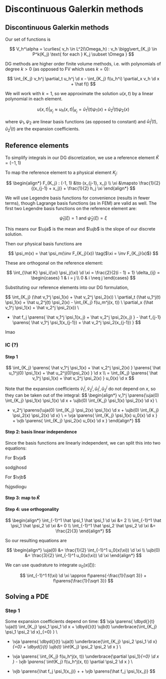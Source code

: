 # Discontinuous Galerkin methods

$$
\newcommand{\x}{\mathbf x}
\newcommand{\y}{\mathbf y}
\newcommand{\b}{\mathbf b}
\newcommand{\e}{\mathbf e}
\newcommand{\f}{\mathbf f}
\newcommand{\j}{\mathbf j}
\newcommand{\n}{\mathbf n}
\newcommand{\u}{\mathbf u}
\newcommand{\v}{\mathbf v}
\newcommand{\w}{\mathbf w}
\newcommand{\U}{\mathbf U}
\newcommand{\I}{\mathcal I}
\newcommand{\bzero}{\mathbf 0}
\newcommand{\abs}[1]{\left\lvert #1 \right\rvert}
\newcommand{\norm}[1]{\big\lVert #1 \big\rVert}
\newcommand{\parens}[1]{\left( #1 \right)}
\newcommand{\brackets}[1]{\left[ #1 \right]}
\newcommand{\angles}[1]{\left\langle #1 \right\rangle}
\newcommand{\curlies}[1]{\left\lbrace #1 \right\rbrace}
\newcommand{\inv}[1]{#1^{-1}}
\newcommand{\d}{\, \text{d}}
\newcommand{\dbyd}[2]{\frac{\d #1}{\d #2}}
\newcommand{\partials}[2]{\frac{\partial #1}{\partial #2}}
\newcommand{\BigO}{\mathcal O}
\newcommand{\disclapl}[1][]{\partial_{#1} \overline \partial_{#1}}
\newcommand{\Domain}{\overline \Omega}
\newcommand{\uja}{\hat u_1^j}
\newcommand{\ujb}{\hat u_2^j}
\newcommand{\vja}{\hat v_1^j}
\newcommand{\vjb}{\hat v_2^j}
\DeclareMathOperator{\span}{span}
\DeclareMathOperator{\ess}{ess}
\DeclareMathOperator{\supp}{supp}
$$

## Discontinuous Galerkin methods

Our set of functions is

$$
V_h^\alpha = \curlies{ v_h \in L^2(\Omega_h) : v_h \bigg\vert_{K_j} \in P^k(K_j) \text{ for each } K_j \subset \Omega }
$$

DG methods are higher order finite volume methods, i.e. with polynomials of degree $k > 0$ (as opposed to FV which uses $k=0$):

$$
\int_{K_j} v_h^j \partial_t u_h^j \d x - \int_{K_j} f(u_h^i) \partial_x v_h \d x + \hat f()
$$

We will work with $k=1$, so we approximate the solution $u(x, t)$ by a linear polynomial in each element.

$$
u(x, t) \bigg\vert_{K_j} \approx u_h(x, t) \bigg\vert_{K_j} = \hat u_1^j (t) \psi_1(x) + \hat u_2^j (t) \psi_2(x)
$$

where $\psi_1, \psi_2$ are linear basis functions (as opposed to constant) and $\hat u_1^j(t), \hat u_2^j(t)$ are the expansion coefficients.

## Reference elements

To simplify integrals in our DG discretization, we use a reference element $\hat K=(-1, 1)$

To map the reference element to a physical element $K_j$:

$$
\begin{align*}
F_{K_j} : (-1, 1) &\to (x_{j-1}, x_j) \\
\xi &\mapsto \frac{1}{2}{(x_{j-1} + x_j)} + \frac{1}{2} h_j \xi
\end{align*}
$$

We will use Legendre basis functions for convenience (results in fewer terms), though Lagrange basis functions (as in FEM) are valid as well. The first two Legendre basis functions on the reference element are:

$$
\hat \psi_1(\xi) = 1 \text{ and } \hat \psi_2(\xi) = \xi
$$

This means our $\uja$ is the mean and $\ujb$ is the slope of our discrete solution.

Then our physical basis functions are

$$
\psi_m(x) = \hat \psi_m(\inv F_{K_j}(x)) \tag{$\xi = \inv F_{K_j}(x)$}
$$

These are orthogonal on the reference element:

$$
\int_{\hat K} \psi_i(\xi) \psi_j(\xi) \d \xi = \frac{2}{2(i - 1) + 1} \delta_{ij} = \begin{cases} 1 & i = j \\ 0 & i \neq j \end{cases}
$$

Substituting our reference elements into our DG formulation,

$$
\int_{K_j} (\hat v_1^j \psi_1(x) + \hat v_2^j \psi_2(x)) \  \partial_t (\hat u_1^j(t) \psi_1(x) + \hat u_2^j(t) \psi_2(x) - \int_{K_j} f(u_m^j(x, t)) \ \partial_x (\hat v_1^j \psi_1(x) + \hat v_2^j \psi_2(x)) \\
+ \hat f_j \parens{ \hat v_1^j \psi_1(x_j) + \hat v_2^j \psi_2(x_j) } - \hat f_{j-1} \parens{ \hat v_1^j \psi_1(x_{j-1}) + \hat v_2^j \psi_2(x_{j-1}) }
$$

lmao

### IC (?)

#### Step 1

$$
\int_{K_j} \parens{ \hat v_1^j \psi_1(x) + \hat v_2^j \psi_2(x) } \parens{ \hat u_1^j(0) \psi_1(x) + \hat u_2^j(0)\psi_2(x) } \d x \\
= \int_{K_j} \parens{ \hat v_1^j \psi_1(x) + \hat v_2^j \psi_2(x) } u_0(x) \d x
$$

Note that the expansion coefficients $\hat v_1^j, \hat v_2^j, \hat u_1^j, \hat u_2^j$ do not depend on $x$, so they can be taken out of the integral:
$$
\begin{align*}
v_1^j \parens{\uja(0) \int_{K_j} \psi_1(x) \psi_1(x) \d x + \ujb(0) \int_{K_j} \psi_1(x) \psi_2(x) \d x} \\
+ v_2^j \parens{\uja(0) \int_{K_j} \psi_2(x) \psi_1(x) \d x + \ujb(0) \int_{K_j} \psi_2(x) \psi_2(x) \d x} \\
= \vja \parens{ \int_{K_j} \psi_1(x) u_0(x) \d x } + \vjb \parens{ \int_{K_j} \psi_2(x) u_0(x) \d x }
\end{align*}
$$

#### Step 2: basis linear independence

Since the basis functions are linearly independent, we can split this into two equations:

For $\vja$

sodgjhosd

For $\vjb$

fsjgsdiogu

#### Step 3: map to $\hat K$



#### Step 4: use orthogonality

$$
\begin{align*}
\int_{-1}^1 \hat \psi_1 \hat \psi_1 \d \xi &= 2 \\
\int_{-1}^1 \hat \psi_1 \hat \psi_2 \d \xi &= 0 \\
\int_{-1}^1 \hat \psi_2 \hat \psi_2 \d \xi &= \frac{2}{3}
\end{align*}
$$

So our resulting equations are

$$
\begin{align*}
\uja(0) &= \frac{1}{2} \int_{-1}^1 u_0(x(\xi)) \d \xi \\
\ujb(0) &= \frac{3}{2} \int_{-1}^1 u_0(x(\xi)) \d \xi
\end{align*}
$$

We can use quadrature to integrate $u_0(x(\xi))$:

$$
\int_{-1}^1 f(\xi) \d \xi \approx f\parens{-\frac{1}{\sqrt 3}} + f\parens{\frac{1}{\sqrt 3}}
$$

## Solving a PDE

### Step 1

Some expansion coefficients depend on time:
$$
\vja \parens{ \dbyd{}{t} \uja(t)  \int_{K_j} \psi_1 \psi_1 \d x + \dbyd{}{t} \ujb(t) \underbrace{\int_{K_j} \psi_1 \psi_2 \d x}_{=0} } \\
+ \vja \parens{ \dbyd{}{t} \uja(t)  \underbrace{\int_{K_j} \psi_2 \psi_1 \d x}_{=0} + \dbyd{}{t} \ujb(t) \int_{K_j} \psi_2 \psi_2 \d x } \\
- \vja \parens{ \int_{K_j} f(u_h^j(x, t)) \underbrace{\partial \psi_1}_{=0} \d x } - \vjb \parens{ \int_{K_j} f(u_h^j(x, t)) \partial \psi_2 \d x } \\
+ \vjb \parens{\hat f_j \psi_1(x_j)} + + \vjb \parens{\hat f_j \psi_1(x_j)}
$$
